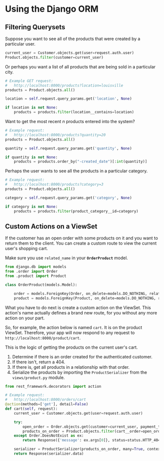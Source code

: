 # Using the Django ORM

## Filtering Querysets

Suppose you want to see all of the products that were created by a particular user.

```py
current_user = Customer.objects.get(user=request.auth.user)
Product.objects.filter(customer=current_user)
```

Or perhaps you want a list of all products that are being sold in a particular city.

```py
# Example GET request:
#   http://localhost:8000/products?location=louisville
products = Product.objects.all()

location = self.request.query_params.get('location', None)

if location is not None:
    products = products.filter(location__contains=location)
```

Want to get the most recent _n_ products entered into the system?

```py
# Example request:
#   http://localhost:8000/products?quantity=20
products = Product.objects.all()

quantity = self.request.query_params.get('quantity', None)

if quantity is not None:
    products = products.order_by("-created_date")[:int(quantity)]

```

Perhaps the user wants to see all the products in a particular category.

```py
# Example request:
#   http://localhost:8000/products?category=3
products = Product.objects.all()

category = self.request.query_params.get('category', None)

if category is not None:
    products = products.filter(product_category__id=category)
```

## Custom Actions on a ViewSet

If the customer has an open order with some products on it and you want to return them to the client. You can create a custom route to view the current user's shopping cart.

Make sure you use `related_name` in your **`OrderProduct`** model.

```py
from django.db import models
from .order import Order
from .product import Product

class OrderProduct(models.Model):

    order = models.ForeignKey(Order, on_delete=models.DO_NOTHING, related_name="cart")
    product = models.ForeignKey(Product, on_delete=models.DO_NOTHING, related_name="cart")
```

What you have to do next is create a custom action on the ViewSet. This action's name actually defines a brand new route, for you without any more action on your part.

So, for example, the action below is named `cart`. It is on the product ViewSet. Therefore, your app will now respond to any request to `http://localhost:8000/product/cart`.

This is the logic of getting the products on the current user's cart.

1. Determine if there is an order created for the authenticated customer.
1. If there isn't, return a 404.
1. If there is, get all products in a relationship with that order.
1. Serialize the products by importing the `ProductSerializer` from the `views/product.py` module.

```py
from rest_framework.decorators import action

# Example request:
#   http://localhost:8000/orders/cart
@action(methods=['get'], detail=False)
def cart(self, request):
    current_user = Customer.objects.get(user=request.auth.user)

    try:
        open_order = Order.objects.get(customer=current_user, payment_type=None)
        products_on_order = Product.objects.filter(cart__order=open_order)
    except Order.DoesNotExist as ex:
        return Response({'message': ex.args[0]}, status=status.HTTP_404_NOT_FOUND)

    serializer = ProductSerializer(products_on_order, many=True, context={'request': request})
    return Response(serializer.data)
```
